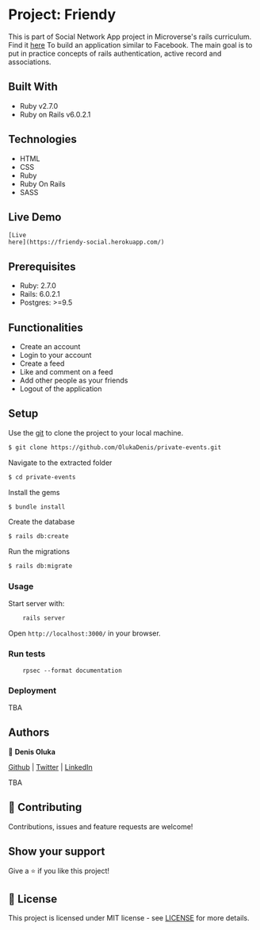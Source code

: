 # Project: Friendy

This is part of Social Network App project in Microverse's rails curriculum. Find it [here](https://microverse.pathwright.com/library/fast-track-curriculum/69047/path/step/49736080/)
To build an application similar to Facebook. The main goal is to put in practice concepts of rails authentication, active record and associations.


## Built With

- Ruby v2.7.0
- Ruby on Rails v6.0.2.1

## Technologies
- HTML
- CSS
- Ruby
- Ruby On Rails
- SASS

## Live Demo

    [Live
    here](https://friendy-social.herokuapp.com/)


## Prerequisites

- Ruby: 2.7.0
- Rails: 6.0.2.1
- Postgres: >=9.5

## Functionalities 
- Create an account
- Login to your account
- Create a feed
- Like and comment on a feed
- Add other people as your friends
- Logout of the application

## Setup

Use the [git](https://git-scm.com/downloads) to clone the project to your local machine.
```sh
$ git clone https://github.com/OlukaDenis/private-events.git
```

Navigate to the extracted folder
```sh
$ cd private-events
```

Install the gems
```sh
$ bundle install
```

Create the database
```sh
$ rails db:create
```

Run the migrations
```sh
$ rails db:migrate
```


### Usage

Start server with:

```sh
    rails server
```

Open `http://localhost:3000/` in your browser.

### Run tests

```
    rpsec --format documentation
```

### Deployment

TBA

## Authors

👤 **Denis Oluka**

[Github](https://github.com/OlukaDenis) | [Twitter](https://twitter.com/dennylucaz) | [LinkedIn](https://linkedin.com/in/denis-oluka-)

TBA

## 🤝 Contributing

Contributions, issues and feature requests are welcome!

## Show your support

Give a ⭐️ if you like this project!


## 📝 License

This project is licensed under MIT license - see [LICENSE]() for more details.

